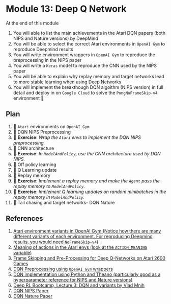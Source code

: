 # Module 13: Deep Q Network

At the end of this module

1. You will able to list the main achievements in the Atari DQN papers (both NIPS and Nature versions) by DeepMind
2. You will be able to select the correct Atari environments in `OpenAI Gym` to reproduce Deepmind results
3. You will write environment wrappers in `OpenAI Gym` to reproduce the preprocessing in the NIPS paper
4. You will write a `Keras` model to reproduce the CNN used by the NIPS paper
5. You will be able to explain why replay memory and target networks lead to more stable learning when using Deep Networks
6. You will implement the breakthough DQN algoithm (NIPS version) in full detail and deploy in on `Google Cloud` to solve the `PongNoFrameSkip-v4` environment :tada:

## Plan 

1. :movie_camera: `Atari` environments on `OpenAI Gym`
2. :movie_camera: DQN NIPS Preprocessing
3. :pencil: **Exercise**: *Wrap the `Atari` envs to implement the DQN NIPS preprocessing.*
4. :movie_camera: CNN architecture
5. :pencil: **Exercise**: *In `ModelAndPolicy`, use the CNN architecture used by DQN NIPS.*
4. :movie_camera: Off policy learning
5. :movie_camera: Q Learning update
6. :movie_camera: Replay memory
7. :pencil: **Exercise**: *Implement a replay memory and make the `Agent` pass the replay memory to `ModelAndPolicy`.*
8. :pencil: **Exercise**: *Implement Q learning updates on random minibatches in the replay memory in `ModelAndPolicy`.*
7. :movie_camera: Tail chasing and target networks- DQN Nature

## References

1. [Atari environment variants in OpenAI Gym (Notice how there are many different variants of each environment. For 
reproducing Deepmind results, you would need `NoFrameSkip-v4`)](https://github.com/openai/gym/blob/master/gym/envs/__init__.py)
2. [Meaning of actions in the Atari envs (look at the `ACTION_MEANING` variable)](https://github.com/openai/gym/blob/master/gym/envs/atari/atari_env.py)
3. [Frame Skipping and Pre-Processing for Deep Q-Networks on Atari 2600 Games](https://danieltakeshi.github.io/2016/11/25/frame-skipping-and-preprocessing-for-deep-q-networks-on-atari-2600-games/)
4. [DQN Preprocessing using `OpenAI Gym` wrappers](https://github.com/openai/baselines/blob/master/baselines/common/atari_wrappers.py)
5. [DQN implementation using Python and Theano (particularly good as a hyperparameter reference for NIPS and Nature versions)](https://github.com/spragunr/deep_q_rl)
6. [Deep RL Bootcamp, Lecture 3: DQN and variants by Vlad Mnih](https://www.youtube.com/watch?v=fevMOp5TDQs)
7. [DQN NIPS Paper](https://arxiv.org/abs/1312.5602)
8. [DQN Nature Paper](https://www.nature.com/articles/nature14236)


